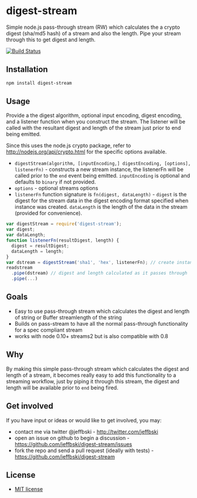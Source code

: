 # digest-stream

Simple node.js pass-through stream (RW) which calculates the a crypto digest (sha/md5 hash) of a stream and also the length. Pipe your stream through this to get digest and length.

[![Build Status](https://secure.travis-ci.org/jeffbski/digest-stream.png?branch=master)](http://travis-ci.org/jeffbski/digest-stream)

## Installation


```bash
npm install digest-stream
```

## Usage

Provide a the digest algorithm, optional input encoding, digest encoding, and a listener function when you construct the stream. The listener will be called with the resultant digest and length of the stream just prior to end being emitted.

Since this uses the node.js crypto package, refer to http://nodejs.org/api/crypto.html for the specific options available.

 - `digestStream(algorithm, [inputEncoding,] digestEncoding, [options], listenerFn)` - constructs a new stream instance, the listenerFn will be called prior to the `end` event being emitted. `inputEncoding` is optional and defaults to `binary` if not provided.
 - `options` - optional streams options
 - `listenerFn` function signature is `fn(digest, dataLength)` - `digest` is the digest for the stream data in the digest encoding format specified when instance was created. `dataLength` is the length of the data in the stream (provided for convenience).

```javascript
var digestStream = require('digest-stream');
var digest;
var dataLength;
function listenerFn(resultDigest, length) {
  digest = resultDigest;
  dataLength = length;
}
var dstream = digestStream('sha1', 'hex', listenerFn); // create instance
readstream
  .pipe(dstream) // digest and length calculated as it passes through
  .pipe(...)
```

## Goals

 - Easy to use pass-through stream which calculates the digest and length of string or Buffer streamlength of the string
 - Builds on pass-stream to have all the normal pass-through functionality for a spec compliant stream
 - works with node 0.10+ streams2 but is also compatible with 0.8

## Why

By making this simple pass-through stream which calculates the digest and length of a stream, it becomes really easy to add this functionality to a streaming workflow, just by piping it through this stream, the digest and length will be available prior to `end` being fired.
## Get involved

If you have input or ideas or would like to get involved, you may:

 - contact me via twitter @jeffbski  - <http://twitter.com/jeffbski>
 - open an issue on github to begin a discussion - <https://github.com/jeffbski/digest-stream/issues>
 - fork the repo and send a pull request (ideally with tests) - <https://github.com/jeffbski/digest-stream>

## License

 - [MIT license](http://github.com/jeffbski/digest-stream/raw/master/LICENSE)

